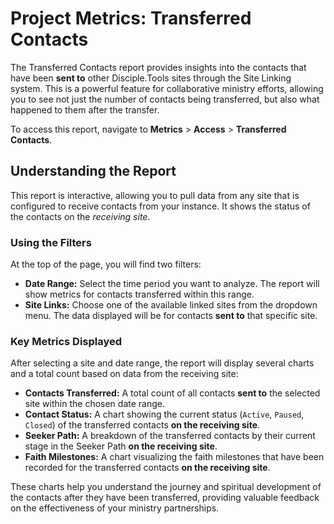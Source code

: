 # Project Metrics: Transferred Contacts

The Transferred Contacts report provides insights into the contacts that have been **sent to** other Disciple.Tools sites through the Site Linking system. This is a powerful feature for collaborative ministry efforts, allowing you to see not just the number of contacts being transferred, but also what happened to them after the transfer.

To access this report, navigate to **Metrics** > **Access** > **Transferred Contacts**.

## Understanding the Report

This report is interactive, allowing you to pull data from any site that is configured to receive contacts from your instance. It shows the status of the contacts on the *receiving site*.

### Using the Filters

At the top of the page, you will find two filters:
*   **Date Range:** Select the time period you want to analyze. The report will show metrics for contacts transferred within this range.
*   **Site Links:** Choose one of the available linked sites from the dropdown menu. The data displayed will be for contacts **sent to** that specific site.

### Key Metrics Displayed

After selecting a site and date range, the report will display several charts and a total count based on data from the receiving site:

*   **Contacts Transferred:** A total count of all contacts **sent to** the selected site within the chosen date range.
*   **Contact Status:** A chart showing the current status (`Active`, `Paused`, `Closed`) of the transferred contacts **on the receiving site**.
*   **Seeker Path:** A breakdown of the transferred contacts by their current stage in the Seeker Path **on the receiving site**.
*   **Faith Milestones:** A chart visualizing the faith milestones that have been recorded for the transferred contacts **on the receiving site**.

These charts help you understand the journey and spiritual development of the contacts after they have been transferred, providing valuable feedback on the effectiveness of your ministry partnerships. 